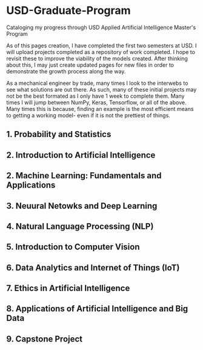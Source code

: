 # USD-Graduate-Program
Cataloging my progress through USD Applied Artificial Intelligence Master's Program

As of this pages creation, I have completed the first two semesters at USD. I will upload projects completed as a repository of work completed. I hope to revisit these to improve the viability of the models created. After thinking about this, I may just create updated pages for new files in order to demonstrate the growth process along the way.

As a mechanical engineer by trade, many times I look to the interwebs to see what solutions are out there. As such, many of these initial projects may not be the best formated as I only have 1 week to complete them. Many times I will jump between NumPy, Keras, Tensorflow, or all of the above. Many times this is because, finding an example is the most efficient means to getting a working model- even if it is not the prettiest of things.

## 1. Probability and Statistics
## 2. Introduction to Artificial Intelligence
## 2. Machine Learning: Fundamentals and Applications
## 3. Neuural Netowks and Deep Learning
## 4. Natural Language Processing (NLP)
## 5. Introduction to Computer Vision
## 6. Data Analytics and Internet of Things (IoT)
## 7. Ethics in Artificial Intelligence
## 8. Applications of Artificial Intelligence and Big Data
## 9. Capstone Project

